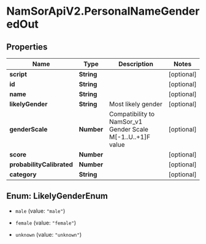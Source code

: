 # NamSorApiV2.PersonalNameGenderedOut

## Properties
Name | Type | Description | Notes
------------ | ------------- | ------------- | -------------
**script** | **String** |  | [optional] 
**id** | **String** |  | [optional] 
**name** | **String** |  | [optional] 
**likelyGender** | **String** | Most likely gender | [optional] 
**genderScale** | **Number** | Compatibility to NamSor_v1 Gender Scale M[-1..U..+1]F value | [optional] 
**score** | **Number** |  | [optional] 
**probabilityCalibrated** | **Number** |  | [optional] 
**category** | **String** |  | [optional] 


<a name="LikelyGenderEnum"></a>
## Enum: LikelyGenderEnum


* `male` (value: `"male"`)

* `female` (value: `"female"`)

* `unknown` (value: `"unknown"`)




